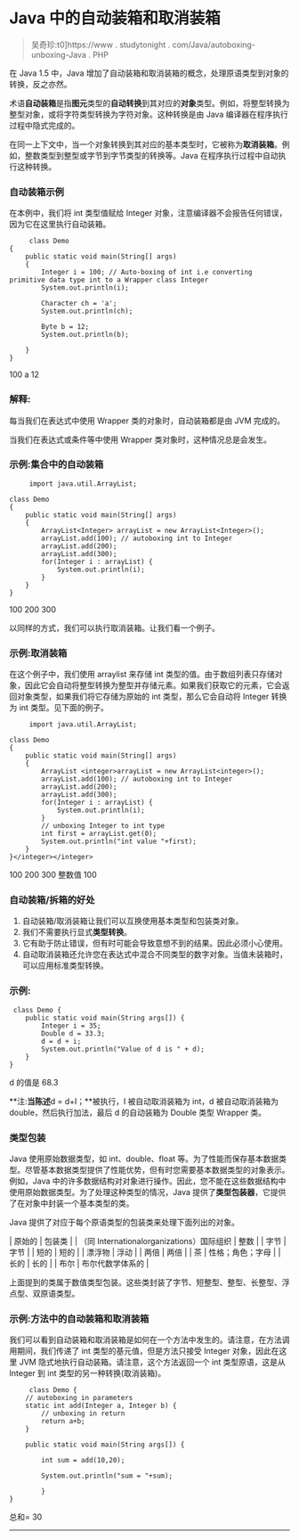 # Java 中的自动装箱和取消装箱

> 吴奇珍:t0]https://www . studytonight . com/Java/autoboxing-unboxing-Java . PHP

在 Java 1.5 中，Java 增加了自动装箱和取消装箱的概念，处理原语类型到对象的转换，反之亦然。

术语**自动装箱**是指**图元**类型的**自动转换**到其对应的**对象**类型。例如，将整型转换为整型对象，或将字符类型转换为字符对象。这种转换是由 Java 编译器在程序执行过程中隐式完成的。

在同一上下文中，当一个对象转换到其对应的基本类型时，它被称为**取消装箱**。例如，整数类型到整型或字节到字节类型的转换等。Java 在程序执行过程中自动执行这种转换。

### 自动装箱示例

在本例中，我们将 int 类型值赋给 Integer 对象，注意编译器不会报告任何错误，因为它在这里执行自动装箱。

```
	 class Demo
{
	public static void main(String[] args)
	{
		Integer i = 100; // Auto-boxing of int i.e converting primitive data type int to a Wrapper class Integer
		System.out.println(i);

		Character ch = 'a'; 
		System.out.println(ch);

		Byte b = 12;
		System.out.println(b);

	}
} 

```

100 a 12

### 解释:

每当我们在表达式中使用 Wrapper 类的对象时，自动装箱都是由 JVM 完成的。

当我们在表达式或条件等中使用 Wrapper 类对象时，这种情况总是会发生。

### 示例:集合中的自动装箱

```
	 import java.util.ArrayList;

class Demo
{
	public static void main(String[] args)
	{
		ArrayList<Integer> arrayList = new ArrayList<Integer>();
		arrayList.add(100); // autoboxing int to Integer
		arrayList.add(200);
		arrayList.add(300);
		for(Integer i : arrayList) {
			System.out.println(i);
		}
	}
} 

```

100 200 300

以同样的方式，我们可以执行取消装箱。让我们看一个例子。

### 示例:取消装箱

在这个例子中，我们使用 arraylist 来存储 int 类型的值。由于数组列表只存储对象，因此它会自动将整型转换为整型并存储元素。如果我们获取它的元素，它会返回对象类型，如果我们将它存储为原始的 int 类型，那么它会自动将 Integer 转换为 int 类型。见下面的例子。

```
	 import java.util.ArrayList;

class Demo
{
	public static void main(String[] args)
	{
		ArrayList <integer>arrayList = new ArrayList<integer>();
		arrayList.add(100); // autoboxing int to Integer
		arrayList.add(200);
		arrayList.add(300);
		for(Integer i : arrayList) {
			System.out.println(i);
		}
		// unboxing Integer to int type
		int first = arrayList.get(0);
		System.out.println("int value "+first);
	}
}</integer></integer> 

```

100 200 300 整数值 100

### 自动装箱/拆箱的好处

1.  自动装箱/取消装箱让我们可以互换使用基本类型和包装类对象。
2.  我们不需要执行显式**类型转换**。
3.  它有助于防止错误，但有时可能会导致意想不到的结果。因此必须小心使用。
4.  自动取消装箱还允许您在表达式中混合不同类型的数字对象。当值未装箱时，可以应用标准类型转换。

### 示例:

```
 class Demo {
	public static void main(String args[]) {
		Integer i = 35;
		Double d = 33.3;
		d = d + i;
		System.out.println("Value of d is " + d);
	}
} 

```

d 的值是 68.3

**注:**当陈述**d = d+I；**被执行，I 被自动取消装箱为 int，d 被自动取消装箱为 double，然后执行加法，最后 d 的自动装箱为 Double 类型 Wrapper 类。

### 类型包装

Java 使用原始数据类型，如 int、double、float 等。为了性能而保存基本数据类型。尽管基本数据类型提供了性能优势，但有时您需要基本数据类型的对象表示。例如，Java 中的许多数据结构对对象进行操作。因此，您不能在这些数据结构中使用原始数据类型。为了处理这种类型的情况，Java 提供了**类型包装器**，它提供了在对象中封装一个基本类型的类。

Java 提供了对应于每个原语类型的包装类来处理下面列出的对象。

| 原始的 | 包装类 |
| （同 Internationalorganizations）国际组织 | 整数 |
| 字节 | 字节 |
| 短的 | 短的 |
| 漂浮物 | 浮动 |
| 两倍 | 两倍 |
| 茶 | 性格；角色；字母 |
| 长的 | 长的 |
| 布尔 | 布尔代数学体系的 |

上面提到的类属于数值类型包装。这些类封装了字节、短整型、整型、长整型、浮点型、双原语类型。

### 示例:方法中的自动装箱和取消装箱

我们可以看到自动装箱和取消装箱是如何在一个方法中发生的。请注意，在方法调用期间，我们传递了 int 类型的基元值，但是方法只接受 Integer 对象，因此在这里 JVM 隐式地执行自动装箱。请注意，这个方法返回一个 int 类型原语，这是从 Integer 到 int 类型的另一种转换(取消装箱)。

```
	 class Demo {
	// autoboxing in parameters
	static int add(Integer a, Integer b) {
		// unboxing in return
		return a+b;
	}

	public static void main(String args[]) {

		int sum = add(10,20);

		System.out.println("sum = "+sum);

		}
} 

```

总和= 30

* * *